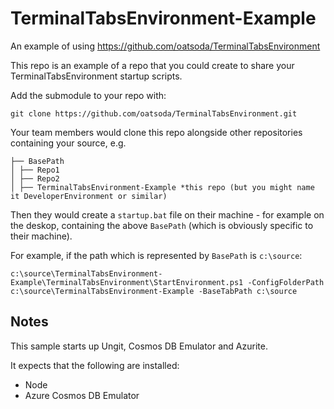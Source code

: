 # TerminalTabsEnvironment-Example

An example of using https://github.com/oatsoda/TerminalTabsEnvironment

This repo is an example of a repo that you could create to share your TerminalTabsEnvironment startup scripts.

Add the submodule to your repo with:

```
git clone https://github.com/oatsoda/TerminalTabsEnvironment.git
```

Your team members would clone this repo alongside other repositories containing your source, e.g.

```
├── BasePath
│ ├── Repo1
│ ├── Repo2
│ ├── TerminalTabsEnvironment-Example *this repo (but you might name it DeveloperEnvironment or similar)
```

Then they would create a `startup.bat` file on their machine - for example on the deskop, containing the above `BasePath` (which is obviously specific to their machine).

For example, if the path which is represented by `BasePath` is `c:\source`:

```
c:\source\TerminalTabsEnvironment-Example\TerminalTabsEnvironment\StartEnvironment.ps1 -ConfigFolderPath c:\source\TerminalTabsEnvironment-Example -BaseTabPath c:\source
```

## Notes

This sample starts up Ungit, Cosmos DB Emulator and Azurite.

It expects that the following are installed:

- Node
- Azure Cosmos DB Emulator
